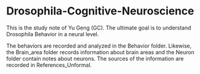 # Drosophila-Cognitive-Neuroscience
This is the study note of Yu Geng (GC). The ultimate goal is to understand Drosophila Behavior in a neural level.

The behaviors are recorded and analyzed in the Behavior folder. Likewise, the Brain_area folder records information about brain areas and the Neuron folder contain notes about neurons. The sources of the information are recorded in References_Unformal. 


